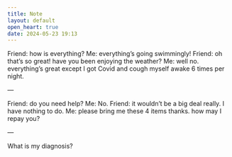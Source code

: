 ```yaml
---
title: Note
layout: default
open_heart: true
date: 2024-05-23 19:13
---
```


Friend: how is everything?
Me: everything’s going swimmingly!
Friend: oh that’s so great! have you been enjoying the weather?
Me: well no. everything’s great except I got Covid and cough myself awake 6 times per night.

—

Friend: do you need help?
Me: No.
Friend: it wouldn’t be a big deal really. I have nothing to do.
Me: please bring me these 4 items thanks. how may I repay you?

—

What is my diagnosis?
